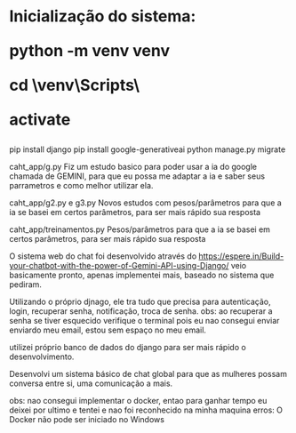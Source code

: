<h1>
Inicialização do sistema:
<p alin>
python -m venv venv
</p>
<p alin>cd \venv\Scripts\</p>
<p alin>activate</p>
</h1>

pip install django
pip install google-generativeai
python manage.py migrate

caht_app/g.py
Fiz um estudo basico para poder usar a ia do google chamada de GEMINI, para que eu possa me adaptar a ia e saber seus parrametros e como melhor utilizar ela.

caht_app/g2.py e g3.py
Novos estudos com pesos/parâmetros para que a ia se basei em certos parâmetros, para ser mais rápido  sua resposta 

caht_app/treinamentos.py
Pesos/parâmetros para que a ia se basei em certos parâmetros, para ser mais rápido  sua resposta

O sistema web do chat foi desenvolvido através  do https://espere.in/Build-your-chatbot-with-the-power-of-Gemini-API-using-Django/
veio basicamente pronto, apenas implementei mais, baseado no sistema que  pediram. 



Utilizando o próprio djnago, ele tra tudo que precisa para autenticação, login, recuperar senha, notificação, troca de senha.
obs: ao recuperar a senha se tiver esquecido verifique o terminal pois eu nao consegui enviar enviardo meu email, estou sem espaço no meu email.

utilizei próprio banco de dados do django para ser mais rápido o desenvolvimento. 


Desenvolvi um sistema básico de chat global para que as mulheres possam conversa entre si, uma comunicação a mais.




obs: nao consegui implementar o docker, entao para ganhar tempo eu deixei por ultimo e tentei  e nao foi reconhecido na minha maquina 
erros: O Docker não pode ser iniciado no Windows